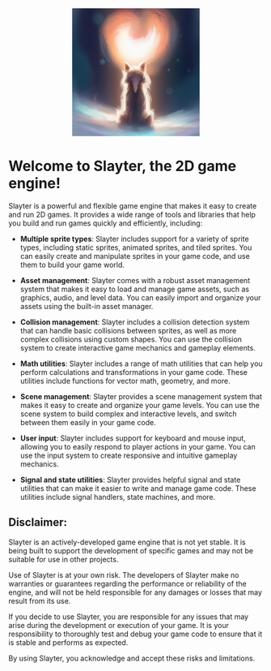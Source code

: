 <div align="center">
	<img alt="Slayter" src="slayter.jpg" width="50%" height="50%">
</div>

# Welcome to Slayter, the 2D game engine!

Slayter is a powerful and flexible game engine that makes it easy to create and run 2D games. It provides a wide range of tools and libraries that help you build and run games quickly and efficiently, including:

- **Multiple sprite types**: Slayter includes support for a variety of sprite types, including static sprites, animated sprites, and tiled sprites. You can easily create and manipulate sprites in your game code, and use them to build your game world.

- **Asset management**: Slayter comes with a robust asset management system that makes it easy to load and manage game assets, such as graphics, audio, and level data. You can easily import and organize your assets using the built-in asset manager.

- **Collision management**: Slayter includes a collision detection system that can handle basic collisions between sprites, as well as more complex collisions using custom shapes. You can use the collision system to create interactive game mechanics and gameplay elements.

- **Math utilities**: Slayter includes a range of math utilities that can help you perform calculations and transformations in your game code. These utilities include functions for vector math, geometry, and more.

- **Scene management**: Slayter provides a scene management system that makes it easy to create and organize your game levels. You can use the scene system to build complex and interactive levels, and switch between them easily in your game code.

- **User input**: Slayter includes support for keyboard and mouse input, allowing you to easily respond to player actions in your game. You can use the input system to create responsive and intuitive gameplay mechanics.

- **Signal and state utilities**: Slayter provides helpful signal and state utilities that can make it easier to write and manage game code. These utilities include signal handlers, state machines, and more.

## Disclaimer:

Slayter is an actively-developed game engine that is not yet stable. It is being built to support the development of specific games and may not be suitable for use in other projects.

Use of Slayter is at your own risk. The developers of Slayter make no warranties or guarantees regarding the performance or reliability of the engine, and will not be held responsible for any damages or losses that may result from its use.

If you decide to use Slayter, you are responsible for any issues that may arise during the development or execution of your game. It is your responsibility to thoroughly test and debug your game code to ensure that it is stable and performs as expected.

By using Slayter, you acknowledge and accept these risks and limitations.
